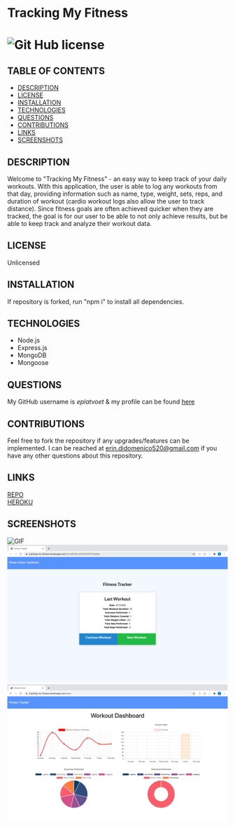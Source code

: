 # Tracking My Fitness
# ![Git Hub license](https://img.shields.io/badge/License-Unlicensed-blue.svg)

## TABLE OF CONTENTS
- [DESCRIPTION](#DESCRIPTION)  
- [LICENSE](#LICENSE)  
- [INSTALLATION](#INSTALLATION)  
- [TECHNOLOGIES](#TECHNOLOGIES)  
- [QUESTIONS](#QUESTIONS)  
- [CONTRIBUTIONS](#CONTRIBUTIONS)
- [LINKS](#LINKS)  
- [SCREENSHOTS](#SCREENSHOTS)  

## DESCRIPTION
Welcome to "Tracking My Fitness" - an easy way to keep track of your daily workouts. With this application, the user is able to log any workouts from that day, providing information such as name, type, weight, sets, reps, and duration of workout (cardio workout logs also allow the user to track distance). Since fitness goals are often achieved quicker when they are tracked, the goal is for our user to be able to not only achieve results, but be able to keep track and analyze their workout data.

## LICENSE
Unlicensed

## INSTALLATION
If repository is forked, run "npm i" to install all dependencies. 

## TECHNOLOGIES
- Node.js  
- Express.js  
- MongoDB  
- Mongoose    

## QUESTIONS

My GitHub username is *eplatvoet* & my profile can be found [here](https://github.com/eplatvoet) 

## CONTRIBUTIONS
Feel free to fork the repository if any upgrades/features can be implemented. I can be reached at erin.didomenico520@gmail.com if you have any other questions about this repository.

## LINKS
[REPO](https://github.com/eplatvoet/Fitness-Tracker)  
[HEROKU](https://tracking-my-fitness.herokuapp.com/)  

## SCREENSHOTS
![GIF](screenshot/TrackingMyFitness.gif)  
![Home](screenshot/1.png)  
![Charts](screenshot/2.png)

